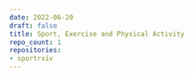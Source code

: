 ```yaml
---
date: 2022-06-20
draft: false
title: Sport, Exercise and Physical Activity
repo_count: 1
repositories:
- sportrxiv
---
```



